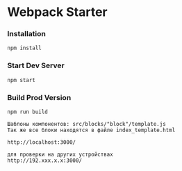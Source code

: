 # Webpack Starter

### Installation

```
npm install
```

### Start Dev Server

```
npm start
```

### Build Prod Version

```
npm run build
```

```
Шаблоны компонентов: src/blocks/"block"/template.js
Так же все блоки находятся в файле index_template.html

http://localhost:3000/

для проверки на других устройствах 
http://192.xxx.x.x:3000/ 
```